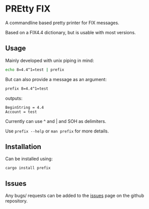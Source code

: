 # PREtty FIX
A commandline based pretty printer for FIX messages.

Based on a FIX4.4 dictionary, but is usable with most versions.

## Usage
Mainly developed with unix piping in mind:
```bash
echo 8=4.4^1=test | prefix
```
But can also provide a message as an argument:
```bash
prefix 8=4.4^1=test
```

outputs:
```
BeginString = 4.4
Account = test
```

Currently can use ^ and | and SOH as delimiters.

Use `prefix --help` or `man prefix` for more details.

## Installation
Can be installed using:
```
cargo install prefix
```
## Issues
Any bugs/ requests can be added to the [issues](https://github.com/Shivix/prefix/issues) page on the github repository.
